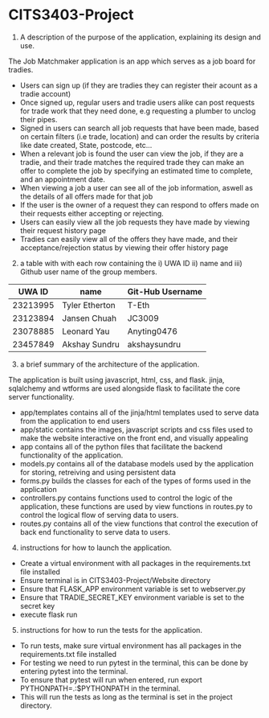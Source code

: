 # CITS3403-Project

1. A description of the purpose of the application, explaining its design and use.

The Job Matchmaker application is an app which serves as a job board for tradies. 
  - Users can sign up (if they are tradies they can register their acount as a tradie account)
  - Once signed up, regular users and tradie users alike can post requests for trade work that they need done, e.g requesting a plumber to unclog their pipes.
  - Signed in users can search all job requests that have been made, based on certain filters (i.e trade, location) and can order the results by criteria like date created, State, postcode, etc...
  - When a relevant job is found the user can view the job, if they are a tradie, and their trade matches the required trade they can make an offer to complete the job by specifying an estimated time to complete, and an appointment date.
  - When viewing a job a user can see all of the job information, aswell as the details of all offers made for that job
  - If the user is the owner of a request they can respond to offers made on their requests either accepting or rejecting.
  - Users can easily view all the job requests they have made by viewing their request history page
  - Tradies can easily view all of the offers they have made, and their acceptance/rejection status by viewing their offer history page

2. a table with with each row containing the i) UWA ID ii) name and iii) Github user name of the group members.

| UWA ID       | name              | Git-Hub Username |
|--------------|-------------------|------------------|
| 23213995     | Tyler Etherton    | T-Eth            |
| 23123894     | Jansen Chuah      | JC3009           |
| 23078885     | Leonard Yau       | Anyting0476      |
| 23457849     | Akshay Sundru     | akshaysundru     |




3. a brief summary of the architecture of the application.

The application is built using javascript, html, css, and flask. jinja, sqlalchemy and wtforms are used alongside flask to facilitate the core server functionality.
  - app/templates contains all of the jinja/html templates used to serve data from the application to end users
  - app/static contains the images, javascript scripts and css files used to make the website interactive on the front end, and visually appealing
  - app contains all of the python files that facilitate the backend functionality of the application.
  - models.py contains all of the database models used by the application for storing, retreiving and using persistent data
  - forms.py builds the classes for each of the types of forms used in the application
  - controllers.py contains functions used to control the logic of the application, these functions are used by view functions in routes.py to control the logical flow of serving data to users.
  - routes.py contains all of the view functions that control the execution of back end functionality to serve data to users.


4. instructions for how to launch the application.
  - Create a virtual environment with all packages in the requirements.txt file installed
  - Ensure terminal is in CITS3403-Project/Website directory
  - Ensure that FLASK_APP environment variable is set to webserver.py
  - Ensure that TRADIE_SECRET_KEY environment variable is set to the secret key
  - execute flask run
  
5. instructions for how to run the tests for the application.
  - To run tests, make sure virtual environment has all packages in the requirements.txt file installed
  - For testing we need to run pytest in the terminal, this can be done by entering pytest into the terminal.
  - To ensure that pytest will run when entered, run export PYTHONPATH=.:$PYTHONPATH in the terminal.
  - This will run the tests as long as the terminal is set in the project directory.

